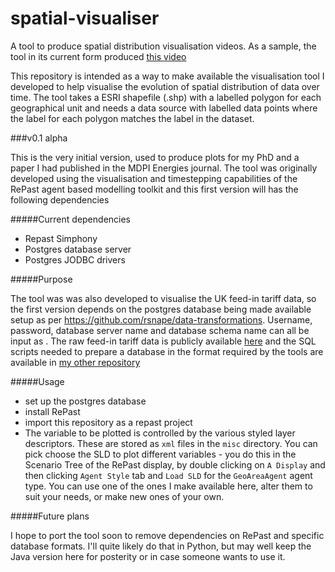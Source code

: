 # spatial-visualiser

A tool to produce spatial distribution visualisation videos.  As a sample, the tool in its current form produced [this video](https://www.youtube.com/watch?v=YYrsXf92jBo)

This repository is intended as a way to make available the visualisation tool I developed to help visualise the evolution of
spatial distribution of data over time.  The tool takes a ESRI shapefile (.shp) with a labelled polygon for each
geographical unit and needs a data source with labelled data points where the label for each polygon matches the label
in the dataset.

###v0.1 alpha

This is the very initial version, used to produce plots for my PhD and a paper I had published in the MDPI Energies journal.  The tool was originally developed using the visualisation and timestepping capabilities of the  RePast agent based
modelling toolkit and this first version will has the following dependencies

#####Current dependencies

 * Repast Simphony
 * Postgres database server
 * Postgres JODBC drivers

#####Purpose

The tool was was also developed to visualise
the UK feed-in tariff data, so the first version depends on the postgres database being made available
setup as per https://github.com/rsnape/data-transformations.  Username, password, database server name and database schema name can all be input as .  The raw feed-in tariff data is publicly available [here](https://www.ofgem.gov.uk/environmental-programmes/feed-tariff-fit-scheme/feed-tariff-reports-and-statistics/installation-reports)
and the SQL scripts needed to prepare a database in the format required by the tools are available in
[my other repository](https://github.com/rsnape/data-transformations)

#####Usage

 * set up the postgres database
 * install RePast
 * import this repository as a repast project
 * The variable to be plotted is controlled by the various styled layer descriptors.  These are stored as `xml` files in the `misc` directory.  You can pick choose the SLD to plot different variables - you do this in the Scenario Tree of the RePast display, by double clicking on `A Display` and then clicking `Agent Style` tab and `Load SLD` for the `GeoAreaAgent` agent type.  You can use one of the ones I make available here, alter them to suit your needs, or make new ones of your own.

#####Future plans

I hope to port the tool soon to remove dependencies on RePast and specific database formats.  I'll quite likely 
do that in Python, but may well keep the Java version here for posterity or in case someone wants to use it.
